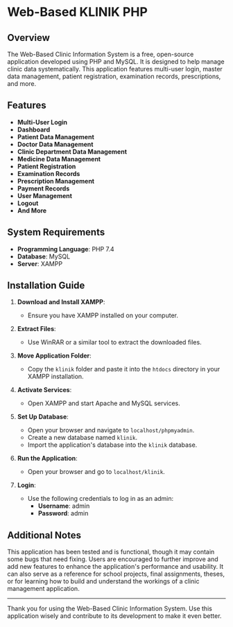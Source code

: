 # Web-Based KLINIK PHP

## Overview

The Web-Based Clinic Information System is a free, open-source application developed using PHP and MySQL. It is designed to help manage clinic data systematically. This application features multi-user login, master data management, patient registration, examination records, prescriptions, and more.

## Features

- **Multi-User Login**
- **Dashboard**
- **Patient Data Management**
- **Doctor Data Management**
- **Clinic Department Data Management**
- **Medicine Data Management**
- **Patient Registration**
- **Examination Records**
- **Prescription Management**
- **Payment Records**
- **User Management**
- **Logout**
- **And More**

## System Requirements

- **Programming Language**: PHP 7.4
- **Database**: MySQL
- **Server**: XAMPP

## Installation Guide

1. **Download and Install XAMPP**: 
   - Ensure you have XAMPP installed on your computer.

2. **Extract Files**:
   - Use WinRAR or a similar tool to extract the downloaded files.

3. **Move Application Folder**:
   - Copy the `klinik` folder and paste it into the `htdocs` directory in your XAMPP installation.

4. **Activate Services**:
   - Open XAMPP and start Apache and MySQL services.

5. **Set Up Database**:
   - Open your browser and navigate to `localhost/phpmyadmin`.
   - Create a new database named `klinik`.
   - Import the application's database into the `klinik` database.

6. **Run the Application**:
   - Open your browser and go to `localhost/klinik`.

7. **Login**:
   - Use the following credentials to log in as an admin:
     - **Username**: admin
     - **Password**: admin

## Additional Notes

This application has been tested and is functional, though it may contain some bugs that need fixing. Users are encouraged to further improve and add new features to enhance the application's performance and usability. It can also serve as a reference for school projects, final assignments, theses, or for learning how to build and understand the workings of a clinic management application.


---

Thank you for using the Web-Based Clinic Information System. Use this application wisely and contribute to its development to make it even better.

